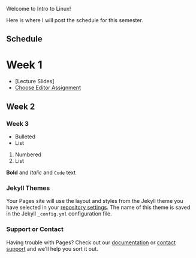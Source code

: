 Welcome to Intro to Linux! 

Here is where I will post the schedule for this semester.

## Schedule

# Week 1

- [Lecture Slides] 
- [Choose Editor Assignment](https://kellyn-larson.github.io/chooseEditor.txt)

## Week 2
### Week 3

- Bulleted
- List

1. Numbered
2. List

**Bold** and _Italic_ and `Code` text


### Jekyll Themes

Your Pages site will use the layout and styles from the Jekyll theme you have selected in your [repository settings](https://github.com/kellyn-larson/kellyn-larson.github.io/settings). The name of this theme is saved in the Jekyll `_config.yml` configuration file.

### Support or Contact

Having trouble with Pages? Check out our [documentation](https://help.github.com/categories/github-pages-basics/) or [contact support](https://github.com/contact) and we’ll help you sort it out.
